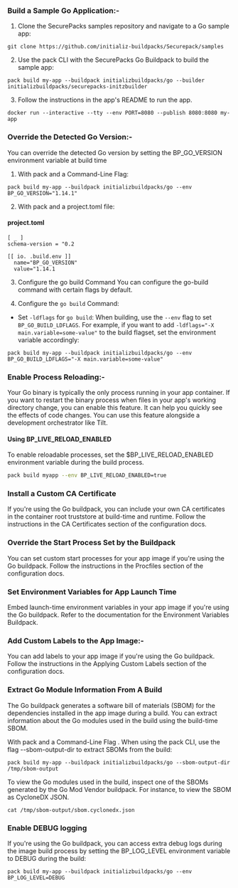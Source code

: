 ### Build a Sample Go Application:-
1. Clone the SecurePacks samples repository and navigate to a Go sample app: 
  ```
git clone https://github.com/initializ-buildpacks/Securepack/samples
```
2. Use the pack CLI with the SecurePacks Go Buildpack to build the sample app: 
```
pack build my-app --buildpack initializbuildpacks/go --builder initializbuildpacks/securepacks-initzbuilder
```
3. Follow the instructions in the app's README to run the app. 
 ```
 docker run --interactive --tty --env PORT=8080 --publish 8080:8080 my-app
 ```
 ### Override the Detected Go Version:-
 You can override the detected Go version by setting the BP_GO_VERSION environment variable at build time
1. With pack and a Command-Line Flag: 
 ```
 pack build my-app --buildpack initializbuildpacks/go --env BP_GO_VERSION="1.14.1"
```
2. With pack and a project.toml file: 
#### project.toml
``` 
[ _ ] 
schema-version = "0.2 
 
[[ io. .build.env ]] 
  name="BP_GO_VERSION" 
  value="1.14.1
  ```
3. Configure the go build Command 
You can configure the go-build command with certain flags by default. 

   
3. Configure the `go build` Command:

- Set `-ldflags` for `go build`: 
  When building, use the `--env` flag to set `BP_GO_BUILD_LDFLAGS`. For example, if you want to add `-ldflags="-X main.variable=some-value"` to the build flagset, set the environment variable accordingly:
```
pack build my-app --buildpack initializbuildpacks/go --env BP_GO_BUILD_LDFLAGS="-X main.variable=some-value"
```
### Enable Process Reloading:-
Your Go binary is typically the only process running in your app container. If you want to restart the binary process when files in your app's working directory change, you can enable this feature. It can help you quickly see the effects of code changes. You can use this feature alongside a development orchestrator like Tilt. 
#### Using BP_LIVE_RELOAD_ENABLED 
To enable reloadable processes, set the $BP_LIVE_RELOAD_ENABLED environment variable during the build process.
```bash 
pack build myapp --env BP_LIVE_RELOAD_ENABLED=true 
``` 
### Install a Custom CA Certificate 

If you're using the Go buildpack, you can include your own CA certificates in the container root truststore at build-time and runtime. Follow the instructions in the CA Certificates section of the configuration docs. 

  

### Override the Start Process Set by the Buildpack 

You can set custom start processes for your app image if you're using the Go buildpack. Follow the instructions in the Procfiles section of the configuration docs. 

  

### Set Environment Variables for App Launch Time 

Embed launch-time environment variables in your app image if you're using the Go buildpack. Refer to the documentation for the Environment Variables Buildpack. 

  ### Add Custom Labels to the App Image:-

You can add labels to your app image if you're using the Go buildpack. Follow the instructions in the Applying Custom Labels section of the configuration docs. 

### Extract Go Module Information From A Build 
The Go buildpack generates a software bill of materials (SBOM) for the dependencies installed in the app image during a build. You can extract information about the Go modules used in the build using the build-time SBOM. 

With pack and a Command-Line Flag .
When using the pack CLI, use the flag --sbom-output-dir to extract SBOMs from the build: 
```
pack build my-app --buildpack initializbuildpacks/go --sbom-output-dir /tmp/sbom-output
```
To view the Go modules used in the build, inspect one of the SBOMs generated by the Go Mod Vendor buildpack. For instance, to view the SBOM as CycloneDX JSON.
```
cat /tmp/sbom-output/sbom.cyclonedx.json
```

### Enable DEBUG logging

If you're using the Go buildpack, you can access extra debug logs during the image build process by setting the BP_LOG_LEVEL environment variable to DEBUG during the build: 
```
pack build my-app --buildpack initializbuildpacks/go --env BP_LOG_LEVEL=DEBUG 
```